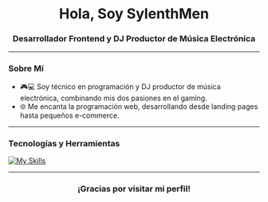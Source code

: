 <h1 align="center">Hola, Soy SylenthMen</h1>
<h3 align="center">Desarrollador Frontend y DJ Productor de Música Electrónica</h3>

---

### Sobre Mí
- 🎮💻 Soy técnico en programación y DJ productor de música electrónica, combinando mis dos pasiones en el gaming.
- 🌐 Me encanta la programación web, desarrollando desde landing pages hasta pequeños e-commerce.

---

### Tecnologías y Herramientas
[![My Skills](https://skillicons.dev/icons?i=html,css,js,astro,vercel,vscode)](https://skillicons.dev)

---

<h3 align="center">¡Gracias por visitar mi perfil!</h3>
<!---
SylenthMen/SylenthMen is a ✨ special ✨ repository because its `README.md` (this file) appears on your GitHub profile.
You can click the Preview link to take a look at your changes.
--->
